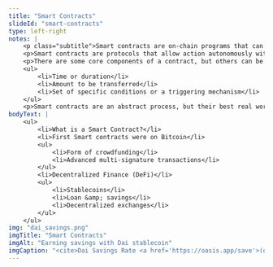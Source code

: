 ```yaml
--- 
title: "Smart Contracts"
slideId: "smart-contracts"
type: left-right
notes: | 
    <p class="subtitle">Smart contracts are on-chain programs that can execute transactions autonomously based on programmed conditions.</p>
    <p>Smart contracts are protocols that allow action autonomously without the need for third parties. These programs reside on-chain and are able to process data in a decentralized manner. A series of smart contracts can be utilized to create a decentralized application or dApp for short. Instead of a server processing requests, dApps use decentralized consensus in order to process data transfers.</p>
    <p>There are some core components of a contract, but others can be added to the code as well:</p>
    <ul>
        <li>Time or duration</li>
        <li>Amount to be transferred</li>
        <li>Set of specific conditions or a triggering mechanism</li>
    </ul>
    <p>Smart contracts are an abstract process, but their best real world analogy is a vending machine. A vending machine has assets it controls. All the user has to do is input money and set directions. The vending machine responds accordingly. The same is true for a smart contract. By sending a contract funds and a set of directions, a corresponding action is executed by the smart contract.</p>
bodyText: | 
    <ul>
        <li>What is a Smart Contract?</li>
        <li>First Smart contracts were on Bitcoin</li>
        <ul>
            <li>Form of crowdfunding</li>
            <li>Advanced multi-signature transactions</li>
        </ul>
        <li>Decentralized Finance (DeFi)</li>
        <ul>
            <li>Stablecoins</li>
            <li>Loan &amp; savings</li>
            <li>Decentralized exchanges</li>
        </ul>
    </ul>
img: "dai_savings.png"
imgTitle: "Smart Contracts"
imgAlt: "Earning savings with Dai stablecoin"
imgCaption: "<cite>Dai Savings Rate <a href='https://oasis.app/save'>(oasis.app)</a></cite>"
---
```


